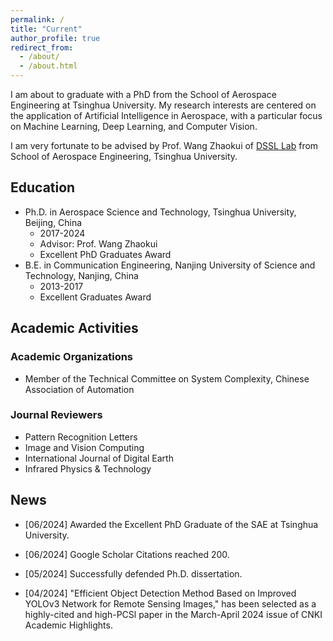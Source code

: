 ```yaml
---
permalink: /
title: "Current"
author_profile: true
redirect_from: 
  - /about/
  - /about.html
---
```


I am about to graduate with a PhD from the School of Aerospace Engineering at Tsinghua University. My research interests are centered on the application of Artificial Intelligence in Aerospace, with a particular focus on Machine Learning, Deep Learning, and Computer Vision.

I am very fortunate to be advised by Prof. Wang Zhaokui of [DSSL Lab](http://www.dssllab.com/) from School of Aerospace Engineering, Tsinghua University. 


## Education
* Ph.D. in Aerospace Science and Technology, Tsinghua University, Beijing, China
    * 2017-2024
    * Advisor: Prof. Wang Zhaokui
    * Excellent PhD Graduates Award 
* B.E. in Communication Engineering, Nanjing University of Science and Technology, Nanjing, China
    * 2013-2017
    * Excellent Graduates Award 

## Academic Activities

### Academic Organizations
- Member of the Technical Committee on System Complexity, Chinese Association of Automation

### Journal Reviewers
- Pattern Recognition Letters 
- Image and Vision Computing
- International Journal of Digital Earth
- Infrared Physics & Technology



## News
- [06/2024] Awarded the Excellent PhD Graduate of the SAE at Tsinghua University.

- [06/2024] Google Scholar Citations reached 200.

- [05/2024] Successfully defended Ph.D. dissertation.

- [04/2024] "Efficient Object Detection Method Based on Improved YOLOv3 Network for Remote Sensing Images," has been selected as a highly-cited and high-PCSl paper in the March-April 2024 issue of CNKI Academic Highlights.





